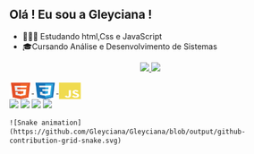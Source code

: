 ## Olá ! Eu sou a Gleyciana !

- 👨🏼‍🎓 Estudando html,Css e JavaScript 
- 🎓Cursando Análise e Desenvolvimento de Sistemas

<div align="center">
  <a href="https://github.com/Gleyciana">
  <img height="150em" src="https://github-readme-stats.vercel.app/api?username=Gleyciana&show_icons=true&theme=omni&include_all_commits=true&count_private=true"/>
  <img height="150em" src="https://github-readme-stats.vercel.app/api/top-langs/?username=Gleyciana&layout=compact&langs_count=6&theme=omni"/>

</div>
<div style="display: inline_block"><br>
  
  <img align="center" alt="Gleyciana-HTML" height="30" width="40" src="https://raw.githubusercontent.com/devicons/devicon/master/icons/html5/html5-original.svg">
  <img align="center" alt="Gleyciana-CSS" height="30" width="40" src="https://raw.githubusercontent.com/devicons/devicon/master/icons/css3/css3-original.svg">
  <img align="center" alt="Gleyciana-Js" height="30" width="40" src="https://raw.githubusercontent.com/devicons/devicon/master/icons/javascript/javascript-plain.svg">
</div>

<div> 
  <a href=" https://www.instagram.com/gleyciana_campelo/" target="_blank"><img src="https://img.shields.io/badge/-Instagram-%23E4405F?style=for-the-badge&logo=instagram&logoColor=white" target="_blank"></a>
<a href="https://discord.com/channels/882270651354841099/882595705192083466" target="_blank"><img src="https://img.shields.io/badge/Discord-7289DA?style=for-the-badge&logo=discord&logoColor=white" target="_blank"></a> 
  <a href = "gleycianacsombra@gmail.com"><img src="https://img.shields.io/badge/-Gmail-%23333?style=for-the-badge&logo=gmail&logoColor=white" target="_blank"></a>
  <a href="https://discord.com/channels/882270651354841099/882595705192083466" target="_blank"><img src="https://img.shields.io/badge/-LinkedIn-%230077B5?style=for-the-badge&logo=linkedin&logoColor=white" target="_blank"></a>
  
    ![Snake animation](https://github.com/Gleyciana/Gleyciana/blob/output/github-contribution-grid-snake.svg)

</div>
